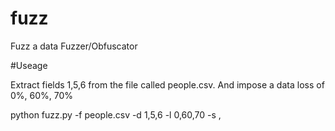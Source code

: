 # fuzz
Fuzz a data Fuzzer/Obfuscator


#Useage

Extract fields 1,5,6 from the file called people.csv. And impose a data loss of 0%, 60%, 70%

   python fuzz.py -f people.csv -d 1,5,6 -l 0,60,70 -s ,



